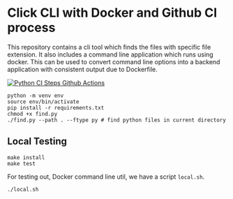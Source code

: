 # Click CLI with Docker and Github CI process

This repository contains a cli tool which finds the files with specific file extension. It also includes a command line application which runs using docker. This can be used to convert command line options into a backend application with consistent output due to Dockerfile.

[![Python CI Steps Github Actions](https://github.com/piyushpatel2005/click-cli-docker/actions/workflows/python-ci.yml/badge.svg)](https://github.com/piyushpatel2005/click-cli-docker/actions/workflows/python-ci.yml)


```shell
python -m venv env
source env/bin/activate
pip install -r requirements.txt
chmod +x find.py
./find.py --path . --ftype py # find python files in current directory
```

## Local Testing

```shell
make install
make test
```

For testing out, Docker command line util, we have a script `local.sh`.

```shell
./local.sh
```